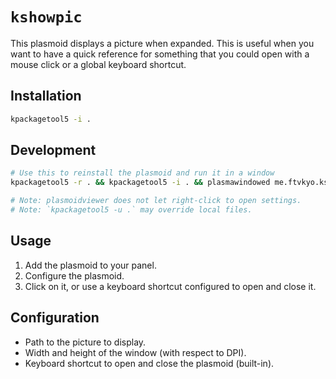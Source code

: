 # `kshowpic`

This plasmoid displays a picture when expanded.
This is useful when you want to have a quick reference for something that you could open with a mouse click or a global keyboard shortcut.

## Installation

```sh
kpackagetool5 -i .
```

## Development

```sh
# Use this to reinstall the plasmoid and run it in a window
kpackagetool5 -r . && kpackagetool5 -i . && plasmawindowed me.ftvkyo.kshowpic

# Note: plasmoidviewer does not let right-click to open settings.
# Note: `kpackagetool5 -u .` may override local files.
```

## Usage

1. Add the plasmoid to your panel.
2. Configure the plasmoid.
3. Click on it, or use a keyboard shortcut configured to open and close it.

## Configuration

- Path to the picture to display.
- Width and height of the window (with respect to DPI).
- Keyboard shortcut to open and close the plasmoid (built-in).
